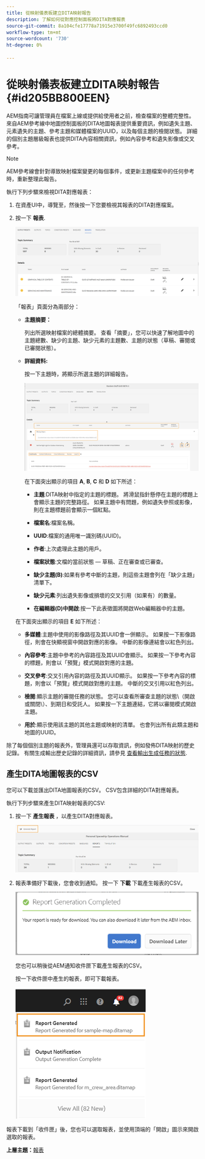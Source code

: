 ```yaml
---
title: 從映射儀表板建立DITA映射報告
description: 了解如何從對應控制面板將DITA對應報表
source-git-commit: 8a104cfe17778a71915e3700f49fc6892493ccd0
workflow-type: tm+mt
source-wordcount: '730'
ht-degree: 0%

---
```



# 從映射儀表板建立DITA映射報告 {#id205BB800EEN}

AEM指南可讓管理員在檔案上線或提供給使用者之前，檢查檔案的整體完整性。 來自AEM參考線中地圖控制面板的DITA地圖報表提供重要資訊，例如遺失主題、元素遺失的主題、參考主題和媒體檔案的UUID，以及每個主題的檢閱狀態。 詳細的個別主題層級報表也提供DITA內容相關資訊，例如內容參考和遺失影像或交叉參考。

>[!NOTE]
>
> AEM參考線會針對導致映射檔案變更的每個事件，或更新主題檔案中的任何參考時，重新整理此報告。

執行下列步驟來檢視DITA對應報表：

1. 在資產UI中，導覽至，然後按一下您要檢視其報表的DITA對應檔案。

1. 按一下 **報表**.

   ![](images/reports-page-uuid.png)

   「報表」頁面分為兩部分：

   - **主題摘要：**

      列出所選映射檔案的總體摘要。 查看「摘要」，您可以快速了解地圖中的主題總數、缺少的主題、缺少元素的主題數、主題的狀態（草稿、審閱或已審閱狀態）。

   - **詳細資料:**

      按一下主題時，將顯示所選主題的詳細報告。

      ![](images/detailed-report-uuid.png)

      在下面突出顯示的項目 **A**, **B**, **C** 和 **D** 如下所述：

      - **主題**:DITA映射中指定的主題的標題。 將滑鼠指針懸停在主題的標題上會顯示主題的完整路徑。 如果主題中有問題，例如遺失參照或影像，則在主題標題前會顯示一個紅點。

      - **檔案名**:檔案名稱。

      - **UUID**:檔案的通用唯一識別碼\(UUID\)。

      - **作者**:上次處理此主題的用戶。

      - **檔案狀態**:文檔的當前狀態 — 草稿、正在審查或已審查。

      - **缺少主題\(B\)**:如果有參考中斷的主題，則這些主題會列在「缺少主題」清單下。

      - **缺少元素**:列出遺失影像或損壞的交叉引用（如果有）的數量。

      - **在編輯器\(D\)中開啟**:按一下此表徵圖將開啟Web編輯器中的主題。

   在下面突出顯示的項目 **E** 如下所述：

   - **多媒體**:主題中使用的影像路徑及其UUID會一併顯示。 如果按一下影像路徑，則會在快顯視窗中開啟對應的影像。 中斷的影像連結會以紅色列出。

   - **內容參考**:主題中參考的內容路徑及其UUID會顯示。 如果按一下參考內容的標題，則會以「預覽」模式開啟對應的主題。

   - **交叉參考**:交叉引用內容的路徑及其UUID顯示。 如果按一下參考內容的標題，則會以「預覽」模式開啟對應的主題。 中斷的交叉引用以紅色列出。

   - **檢閱**:顯示主題的審閱任務的狀態。 您可以查看所審查主題的狀態\（開啟或關閉\）、到期日和受託人。 如果按一下主題連結，它將以審閱模式開啟主題。

   - **用於**:顯示使用該主題的其他主題或映射的清單。 也會列出所有此類主題和地圖的UUID。



除了每個個別主題的報表外，管理員還可以存取資訊，例如發佈DITA映射的歷史記錄。 有關生成輸出歷史記錄的詳細資訊，請參見 [查看輸出生成任務的狀態](generate-output-for-a-dita-map.md#viewing_output_history).

## 產生DITA地圖報表的CSV

您可以下載並匯出DITA地圖報表的CSV。 CSV包含詳細的DITA對應報表。

執行下列步驟來產生DITA映射報表的CSV:

1. 按一下 **產生報表** ，以產生DITA對應報表。

   ![](images/generate-DITA-map-report.png)

1. 報表準備好下載後，您會收到通知。 按一下 **下載** 下載產生報表的CSV。

   ![](images/download-report-dialog.png)


   您也可以稍後從AEM通知收件匣下載產生報表的CSV。

   按一下收件匣中產生的報表，即可下載報表。

   ![](images/report-inbox--notification.png)

報表下載到「收件匣」後，您也可以選取報表，並使用頂端的「開啟」圖示來開啟選取的報表。

**上層主題：**[&#x200B;報表](reports-intro.md)

